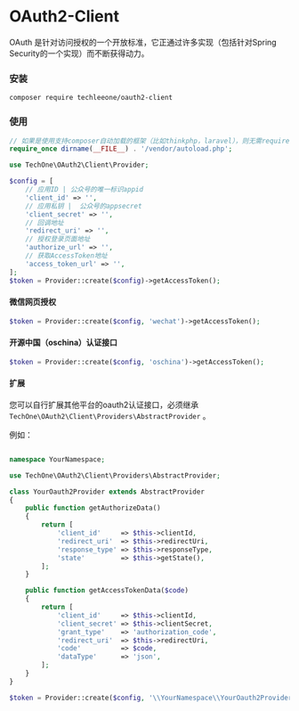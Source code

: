# OAuth2-Client

OAuth 是针对访问授权的一个开放标准，它正通过许多实现（包括针对Spring Security的一个实现）而不断获得动力。

### 安装

```
composer require techleeone/oauth2-client
```

### 使用

```php
// 如果是使用支持composer自动加载的框架（比如thinkphp，laravel），则无需require。
require_once dirname(__FILE__) . '/vendor/autoload.php';

use TechOne\OAuth2\Client\Provider;

$config = [
    // 应用ID | 公众号的唯一标识appid
    'client_id' => '',
    // 应用私钥 |  公众号的appsecret
    'client_secret' => '',
    // 回调地址
    'redirect_uri' => '',
    // 授权登录页面地址
    'authorize_url' => '',
    // 获取AccessToken地址
    'access_token_url' => '',
];
$token = Provider::create($config)->getAccessToken();
```

#### 微信网页授权

```php
$token = Provider::create($config, 'wechat')->getAccessToken();
```

#### 开源中国（oschina）认证接口

```php
$token = Provider::create($config, 'oschina')->getAccessToken();
```

#### 扩展

您可以自行扩展其他平台的oauth2认证接口，必须继承 `TechOne\OAuth2\Client\Providers\AbstractProvider` 。

例如：

```php

namespace YourNamespace;

use TechOne\OAuth2\Client\Providers\AbstractProvider;

class YourOauth2Provider extends AbstractProvider
{
    public function getAuthorizeData()
    {
        return [
            'client_id'     => $this->clientId,
            'redirect_uri'  => $this->redirectUri,
            'response_type' => $this->responseType,
            'state'         => $this->getState(),
        ];
    }

    public function getAccessTokenData($code)
    {
        return [
            'client_id'     => $this->clientId,
            'client_secret' => $this->clientSecret,
            'grant_type'    => 'authorization_code',
            'redirect_uri'  => $this->redirectUri,
            'code'          => $code,
            'dataType'      => 'json',
        ];
    }
}

$token = Provider::create($config, '\\YourNamespace\\YourOauth2Provider')->getAccessToken();
```